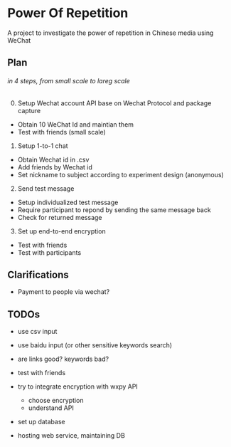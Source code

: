 #  Power Of Repetition
A project to investigate the power of repetition in Chinese media using WeChat

Plan
----
###### in 4 steps, from small scale to lareg scale
0. Setup Wechat account API base on Wechat Protocol and package capture
  * Obtain 10 WeChat Id and maintian them
  * Test with friends (small scale)
1. Setup 1-to-1 chat
  * Obtain Wechat id in .csv
  * Add friends by Wechat id
  * Set nickname to subject according to experiment design (anonymous)
2. Send test message
  * Setup individualized test message 
  * Require participant to repond by sending the same message back
  * Check for returned message
3. Set up end-to-end encryption
  * Test with friends
  * Test with participants

Clarifications
----
* Payment to people via wechat?

TODOs
----
* use csv input
* use baidu input (or other sensitive keywords search)
* are links good? keywords bad?
* test with friends 

* try to integrate encryption with wxpy API
    * choose encryption
    * understand API
* set up database
* hosting web service, maintaining DB
